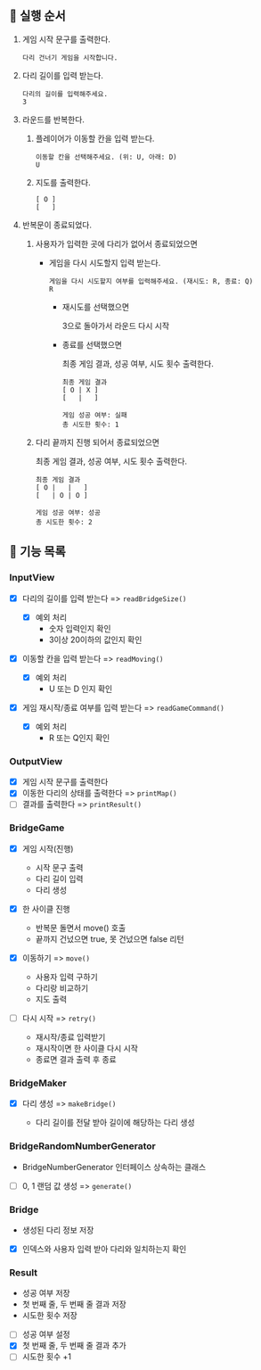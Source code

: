 ## 🐾 실행 순서
1. 게임 시작 문구를 출력한다.

    ```
    다리 건너기 게임을 시작합니다.
    ```

2. 다리 길이를 입력 받는다.

    ```
    다리의 길이를 입력해주세요.
    3
    ```

3. 라운드를 반복한다.
    1. 플레이어가 이동할 칸을 입력 받는다.

        ```
        이동할 칸을 선택해주세요. (위: U, 아래: D)
        U
        ```

    2. 지도를 출력한다.

        ```
        [ O ]
        [   ]
        ```

4. 반복문이 종료되었다.
    1. 사용자가 입력한 곳에 다리가 없어서 종료되었으면

        - 게임을 다시 시도할지 입력 받는다.

            ```
          게임을 다시 시도할지 여부를 입력해주세요. (재시도: R, 종료: Q)
          R
          ```

          - 재시도를 선택했으면
            
            3으로 돌아가서 라운드 다시 시작

          - 종료를 선택했으면

            최종 게임 결과, 성공 여부, 시도 횟수 출력한다.

            ```text
            최종 게임 결과
            [ O | X ]
            [   |   ]
            
            게임 성공 여부: 실패
            총 시도한 횟수: 1
            ```

    2. 다리 끝까지 진행 되어서 종료되었으면
       
        최종 게임 결과, 성공 여부, 시도 횟수 출력한다.

        ```
       최종 게임 결과
       [ O |   |   ]
       [   | O | O ]
       
       게임 성공 여부: 성공
       총 시도한 횟수: 2
       ```

## 📝 기능 목록

### InputView

- [x] 다리의 길이를 입력 받는다 => `readBridgeSize()`

    - [x] 예외 처리
      - 숫자 입력인지 확인
      - 3이상 20이하의 값인지 확인

- [x] 이동할 칸을 입력 받는다 => `readMoving()`

    - [x] 예외 처리
      - U 또는 D 인지 확인

- [x] 게임 재시작/종료 여부를 입력 받는다 => `readGameCommand()`

    - [x] 예외 처리
      - R 또는 Q인지 확인

### OutputView

- [x] 게임 시작 문구를 출력한다
- [x] 이동한 다리의 상태를 출력한다 => `printMap()`
- [ ] 결과를 출력한다 => `printResult()`

### BridgeGame

- [x] 게임 시작(진행)

    - 시작 문구 출력
    - 다리 길이 입력
    - 다리 생성

- [x] 한 사이클 진행
    - 반복문 돌면서 move() 호출
    - 끝까지 건넜으면 true, 못 건넜으면 false 리턴

- [x] 이동하기 => `move()`

    - 사용자 입력 구하기
    - 다리랑 비교하기
    - 지도 출력

- [ ] 다시 시작 => `retry()`

    - 재시작/종료 입력받기
    - 재시작이면 한 사이클 다시 시작
    - 종료면 결과 출력 후 종료

### BridgeMaker

- [x] 다리 생성 => `makeBridge()`

    - 다리 길이를 전달 받아 길이에 해당하는 다리 생성

### BridgeRandomNumberGenerator

- BridgeNumberGenerator 인터페이스 상속하는 클래스
- [ ] 0, 1 랜덤 값 생성 => `generate()`

### Bridge

- 생성된 다리 정보 저장
- [x] 인덱스와 사용자 입력 받아 다리와 일치하는지 확인

### Result

- 성공 여부 저장
- 첫 번째 줄, 두 번째 줄 결과 저장
- 시도한 횟수 저장
- [ ] 성공 여부 설정
- [x] 첫 번째 줄, 두 번째 줄 결과 추가
- [ ] 시도한 횟수 +1